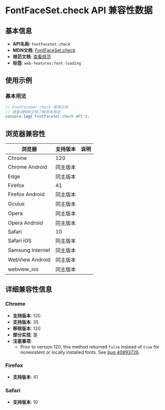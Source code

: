 # FontFaceSet.check API 兼容性数据

## 基本信息

- **API名称**: `FontFaceSet.check`
- **MDN文档**: [FontFaceSet.check](https://developer.mozilla.org/docs/Web/API/FontFaceSet/check)
- **规范文档**: [查看规范](https://drafts.csswg.org/css-font-loading/#dom-fontfaceset-check)
- **标签**: `web-features:font-loading`

## 使用示例

### 基本用法

```javascript
// FontFaceSet.check 使用示例
// 请查阅MDN文档了解具体用法
console.log('FontFaceSet.check API');
```

## 浏览器兼容性

| 浏览器 | 支持版本 | 说明 |
|--------|----------|------|
| Chrome | 120 |  |
| Chrome Android | 同主版本 |  |
| Edge | 同主版本 |  |
| Firefox | 41 |  |
| Firefox Android | 同主版本 |  |
| Oculus | 同主版本 |  |
| Opera | 同主版本 |  |
| Opera Android | 同主版本 |  |
| Safari | 10 |  |
| Safari iOS | 同主版本 |  |
| Samsung Internet | 同主版本 |  |
| WebView Android | 同主版本 |  |
| webview_ios | 同主版本 |  |

## 详细兼容性信息

### Chrome

- **支持版本**: 120
- **支持版本**: 35
- **移除版本**: 120
- **部分实现**: 是
- **注意事项**:
  - Prior to version 120, this method returned `false` instead of `true` for nonexistent or locally installed fonts. See [bug 40893726](https://crbug.com/40893726).

### Firefox

- **支持版本**: 41

### Safari

- **支持版本**: 10

